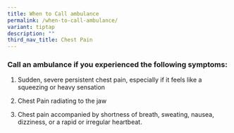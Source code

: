 ```yaml
---
title: When to Call ambulance
permalink: /when-to-call-ambulance/
variant: tiptap
description: ""
third_nav_title: Chest Pain
---
```

<h3><strong>Call an ambulance if you experienced the following symptoms:</strong></h3>
<p></p>
<ol data-tight="true" class="tight">
<li>
<p>Sudden, severe persistent chest pain, especially if it feels like a squeezing
or heavy sensation</p>
</li>
<li>
<p>Chest Pain radiating to the jaw</p>
</li>
<li>
<p>Chest pain accompanied by shortness of breath, sweating, nausea, dizziness,
or a rapid or irregular heartbeat.</p>
</li>
</ol>
<p></p>